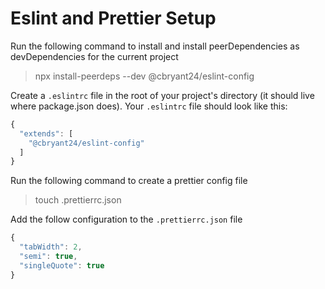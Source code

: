 # Eslint and Prettier Setup

Run the following command to install and install peerDependencies as devDependencies for the current project

> npx install-peerdeps --dev @cbryant24/eslint-config

Create a `.eslintrc` file in the root of your project's directory (it should live where package.json does). Your `.eslintrc` file should look like this:

```javascript
{
  "extends": [
    "@cbryant24/eslint-config"
  ]
}
```

Run the following command to create a prettier config file

> touch .prettierrc.json

Add the follow configuration to the `.prettierrc.json` file

```javascript
{
  "tabWidth": 2,
  "semi": true,
  "singleQuote": true
}
```
